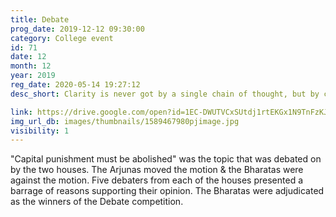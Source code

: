 ```yaml
---
title: Debate
prog_date: 2019-12-12 09:30:00
category: College event
id: 71
date: 12
month: 12
year: 2019
reg_date: 2020-05-14 19:27:12
desc_short: Clarity is never got by a single chain of thought, but by constantly ruling out superfluous threads & emerging with refined opinions. The battle of wits- the Annual Debate competition was a power packed contest of well built arguments & juxtapositions. 

link: https://drive.google.com/open?id=1EC-DWUTVCxSUtdj1rtEKGx1N9TnFzKJJ
img_url_db: images/thumbnails/1589467980pjimage.jpg
visibility: 1
---
```


"Capital punishment must be abolished" was the topic that was debated on by the two houses. The Arjunas moved the motion & the Bharatas were against the motion. Five debaters from each of the houses presented a barrage of reasons supporting their opinion. The Bharatas were adjudicated as the winners of the Debate competition. 
